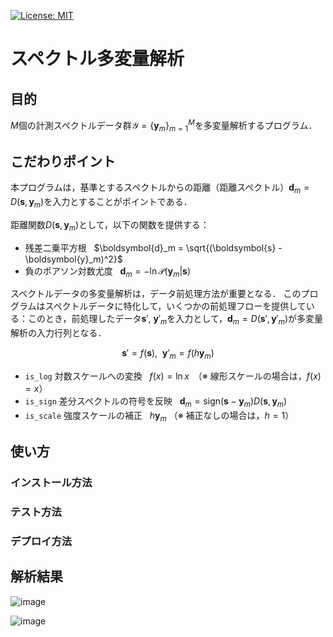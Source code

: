 [![License: MIT](https://img.shields.io/badge/License-MIT-yellow.svg)](https://opensource.org/licenses/MIT)

# スペクトル多変量解析

## 目的

$M$個の計測スペクトルデータ群$`\mathcal{Y}=\{\boldsymbol{y}_m\}_{m=1}^{M}`$を多変量解析するプログラム．

## こだわりポイント

本プログラムは，基準とするスペクトルからの距離（距離スペクトル）$`\boldsymbol{d}_m=D( \boldsymbol{s}, \boldsymbol{y}_m )`$を入力とすることがポイントである．

距離関数$`D(\boldsymbol{s}, \boldsymbol{y}_m)`$として，以下の関数を提供する：
- 残差二乗平方根 &nbsp; $`\boldsymbol{d}_m = \sqrt{(\boldsymbol{s} - \boldsymbol{y}_m)^2}`$
- 負のポアソン対数尤度 &nbsp; $`\boldsymbol{d}_m = -\ln{ \mathcal{P}(\boldsymbol{y}_m | \boldsymbol{s}) }`$

スペクトルデータの多変量解析は，データ前処理方法が重要となる．
このプログラムはスペクトルデータに特化して，いくつかの前処理フローを提供している：このとき，前処理したデータ$`\boldsymbol{s}'`$, $`\boldsymbol{y}'_m`$を入力として，$`\boldsymbol{d}_m=D( \boldsymbol{s}', \boldsymbol{y}'_m )`$が多変量解析の入力行列となる．

$$\boldsymbol{s}' = f(\boldsymbol{s}), \ \ \boldsymbol{y}'_m = f(h\boldsymbol{y}_m)$$

- `is_log` 対数スケールへの変換 &nbsp; $`f(x)=\ln{x}`$　（※ 線形スケールの場合は，$`f(x)=x`$）
- `is_sign` 差分スペクトルの符号を反映 &nbsp; $`\boldsymbol{d}_m=\mbox{sign}(\boldsymbol{s} - \boldsymbol{y}_m) D( \boldsymbol{s}, \boldsymbol{y}_m )`$
- `is_scale` 強度スケールの補正 &nbsp; $`h\boldsymbol{y}_m`$ （※ 補正なしの場合は，$`h=1`$）

## 使い方
### インストール方法
### テスト方法
### デプロイ方法

## 解析結果

![image](https://github.com/murakami9916/Spectral-Multivariate-Analysis/assets/34080190/f8b0488b-9a4a-4f34-9d1e-fa4232d49c1e)

![image](https://github.com/murakami9916/Spectral-Multivariate-Analysis/assets/34080190/16220edd-0587-4fca-b024-8d28f3cfd772)

